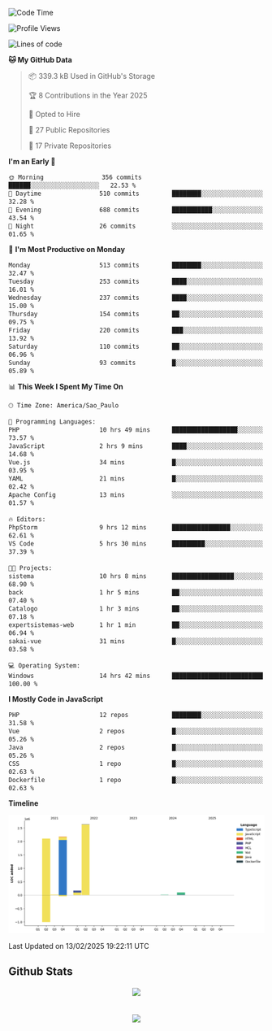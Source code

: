  
<!--START_SECTION:waka-->
![Code Time](http://img.shields.io/badge/Code%20Time-1%2C792%20hrs%2018%20mins-blue)

![Profile Views](http://img.shields.io/badge/Profile%20Views-0-blue)

![Lines of code](https://img.shields.io/badge/From%20Hello%20World%20I%27ve%20Written-7.2%20million%20lines%20of%20code-blue)

**🐱 My GitHub Data** 

> 📦 339.3 kB Used in GitHub's Storage 
 > 
> 🏆 8 Contributions in the Year 2025
 > 
> 💼 Opted to Hire
 > 
> 📜 27 Public Repositories 
 > 
> 🔑 17 Private Repositories 
 > 
**I'm an Early 🐤** 

```text
🌞 Morning                356 commits         ██████░░░░░░░░░░░░░░░░░░░   22.53 % 
🌆 Daytime                510 commits         ████████░░░░░░░░░░░░░░░░░   32.28 % 
🌃 Evening                688 commits         ███████████░░░░░░░░░░░░░░   43.54 % 
🌙 Night                  26 commits          ░░░░░░░░░░░░░░░░░░░░░░░░░   01.65 % 
```
📅 **I'm Most Productive on Monday** 

```text
Monday                   513 commits         ████████░░░░░░░░░░░░░░░░░   32.47 % 
Tuesday                  253 commits         ████░░░░░░░░░░░░░░░░░░░░░   16.01 % 
Wednesday                237 commits         ████░░░░░░░░░░░░░░░░░░░░░   15.00 % 
Thursday                 154 commits         ██░░░░░░░░░░░░░░░░░░░░░░░   09.75 % 
Friday                   220 commits         ███░░░░░░░░░░░░░░░░░░░░░░   13.92 % 
Saturday                 110 commits         ██░░░░░░░░░░░░░░░░░░░░░░░   06.96 % 
Sunday                   93 commits          █░░░░░░░░░░░░░░░░░░░░░░░░   05.89 % 
```


📊 **This Week I Spent My Time On** 

```text
🕑︎ Time Zone: America/Sao_Paulo

💬 Programming Languages: 
PHP                      10 hrs 49 mins      ██████████████████░░░░░░░   73.57 % 
JavaScript               2 hrs 9 mins        ████░░░░░░░░░░░░░░░░░░░░░   14.68 % 
Vue.js                   34 mins             █░░░░░░░░░░░░░░░░░░░░░░░░   03.95 % 
YAML                     21 mins             █░░░░░░░░░░░░░░░░░░░░░░░░   02.42 % 
Apache Config            13 mins             ░░░░░░░░░░░░░░░░░░░░░░░░░   01.57 % 

🔥 Editors: 
PhpStorm                 9 hrs 12 mins       ████████████████░░░░░░░░░   62.61 % 
VS Code                  5 hrs 30 mins       █████████░░░░░░░░░░░░░░░░   37.39 % 

🐱‍💻 Projects: 
sistema                  10 hrs 8 mins       █████████████████░░░░░░░░   68.90 % 
back                     1 hr 5 mins         ██░░░░░░░░░░░░░░░░░░░░░░░   07.40 % 
Catalogo                 1 hr 3 mins         ██░░░░░░░░░░░░░░░░░░░░░░░   07.18 % 
expertsistemas-web       1 hr 1 min          ██░░░░░░░░░░░░░░░░░░░░░░░   06.94 % 
sakai-vue                31 mins             █░░░░░░░░░░░░░░░░░░░░░░░░   03.58 % 

💻 Operating System: 
Windows                  14 hrs 42 mins      █████████████████████████   100.00 % 
```

**I Mostly Code in JavaScript** 

```text
PHP                      12 repos            ████████░░░░░░░░░░░░░░░░░   31.58 % 
Vue                      2 repos             █░░░░░░░░░░░░░░░░░░░░░░░░   05.26 % 
Java                     2 repos             █░░░░░░░░░░░░░░░░░░░░░░░░   05.26 % 
CSS                      1 repo              █░░░░░░░░░░░░░░░░░░░░░░░░   02.63 % 
Dockerfile               1 repo              █░░░░░░░░░░░░░░░░░░░░░░░░   02.63 % 
```



**Timeline**

![Lines of Code chart](https://raw.githubusercontent.com/MaueDev/MaueDev/main/assets/bar_graph.png)


 Last Updated on 13/02/2025 19:22:11 UTC
<!--END_SECTION:waka-->

## Github Stats  
<div align="center"><img src="https://github-readme-stats.vercel.app/api/top-langs/?username=MaueDev&hide_border=true&layout=compact" align="center" /></div>  

<br/>  

<br/>  

<div align="center">
<img src="https://komarev.com/ghpvc/?username=MaueDev&&style=flat-square" align="center" />
</div>  
  
